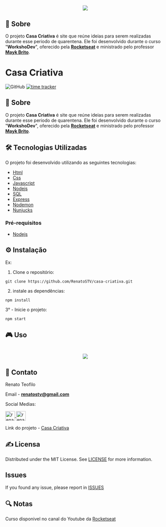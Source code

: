 <h1 align="center">
    <img src="https://i.imgur.com/fkffWYG.png">
</h1>

## 📧  Sobre

O projeto **Casa Criativa** é site que reúne ideias para serem realizadas durante esse periodo de quarentena. Ele foi desenvolvido durante o curso "**WorkshoDev**", oferecido pela <a href="Rocketseat.com.br" target="_blanck">**Rocketseat**</a> e ministrado pelo professor <a href="https://www.gitshowcase.com/maykbrito">**Mayk Brito**</a>.

# Casa Criativa

![GitHub](https://img.shields.io/github/license/RenatoSTV/casa-criativa)
[![time tracker](https://wakatime.com/badge/github/RenatoSTV/casa-criativa.svg)](https://wakatime.com/badge/github/RenatoSTV/casa-criativa)

## 📰 Sobre

O projeto **Casa Criativa** é site que reúne ideias para serem realizadas durante esse periodo de quarentena. Ele foi desenvolvido durante o curso "**WorkshoDev**", oferecido pela <a href="Rocketseat.com.br" target="_blanck">**Rocketseat**</a> e ministrado pelo professor <a href="https://www.gitshowcase.com/maykbrito">**Mayk Brito**</a>.

## 🛠 Tecnologias Utilizadas

O projeto foi desenvolvido utilizando as seguintes tecnologias:

- [Html](https://www.w3schools.com/html/default.asp)
- [Css](https://www.w3schools.com/css/default.asp)
- [Javascript](https://www.w3schools.com/js/default.asp)
- [Nodejs](https://www.w3schools.com/nodejs/default.asp)
- [SQL](https://www.w3schools.com/sql/default.asp)
- [Express](http://expressjs.com/)
- [Nodemon](https://www.npmjs.com/package/nodemon)
- [Nunjucks](https://mozilla.github.io/nunjucks/)
 
### Pré-requisitos

- [Nodejs](https://nodejs.org/en/)

## ⚙ Instalação

Ex:

 1. Clone o repositório:

```
git clone https://github.com/RenatoSTV/casa-criativa.git
```


2.  instale as dependências:

```
npm install
```

3° - Inicie o projeto:

```
npm start
```

## 🎮 Uso

<h1 align="center">
    <img src="https://i.imgur.com/sHrJuLg.gif">
</h1>

## 📩 Contato

Renato Teofilo

Email - **renatostv@gmail.com**

Social Medias: 

<a href="https://twitter.com/renatostv1" target="blank">
    <img align="center" src="https://cdn.jsdelivr.net/npm/simple-icons@3.0.1/icons/twitter.svg" alt="renatostv1" height="30" width="30" />
</a>
    
<a href="https://linkedin.com/in/renatoteofilo" target="blank">
    <img align="center" src="https://cdn.jsdelivr.net/npm/simple-icons@3.0.1/icons/linkedin.svg" alt="renatoteofilo" height="30" width="30" />
</a>

<p></p>

Link do projeto - [Casa Criativa](https://github.com/RenatoSTV/casa-criativa)

## ✍ Licensa

Distributed under the MIT License. See [LICENSE](https://github.com/RenatoSTV/casa-criativa/blob/master/LICENSE) for more information.

## Issues

If you found any issue, please report in [ISSUES](https://github.com/RenatoSTV/casa-criativa/issues)

## 🔍 Notas

Curso disponivel no canal do Youtube da <a href="https://www.youtube.com/playlist?list=PL85ITvJ7FLohGTWaE_p0J6B-TLmQbN4ka">Rocketseat</a>
